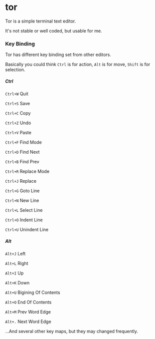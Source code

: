 # tor 

Tor is a simple terminal text editor. 

It's not stable or well coded, but usable for me. 

### Key Binding

Tor has different key binding set from other editors. 

Basically you could think `Ctrl` is for action, `Alt` is for move, `Shift` is for selection.

##### Ctrl

`Ctrl+W` Quit

`Ctrl+S` Save

`Ctrl+C` Copy

`Ctrl+Z` Undo

`Ctrl+V` Paste

`Ctrl+F` Find Mode

`Ctrl+D` Find Next

`Ctrl+B` Find Prev

`Ctrl+R` Replace Mode

`Ctrl+J` Replace

`Ctrl+G` Goto Line

`Ctrl+N` New Line

`Ctrl+L` Select Line

`Ctrl+O` Indent Line

`Ctrl+U` Unindent Line


##### Alt

`Alt+J` Left

`Alt+L` Right

`Alt+I` Up

`Alt+K` Down

`Alt+U` Bigining Of Contents

`Alt+O` End Of Contents

`Alt+M` Prev Word Edge

`Alt+.` Next Word Edge

...And several other key maps, but they may changed frequently.



